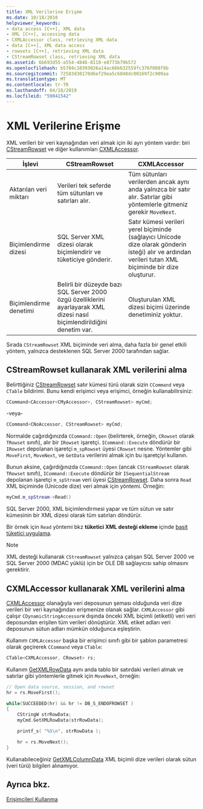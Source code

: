 ```yaml
---
title: XML Verilerine Erişme
ms.date: 10/18/2018
helpviewer_keywords:
- data access [C++], XML data
- XML [C++], accessing data
- CXMLAccessor class, retrieving XML data
- data [C++], XML data access
- rowsets [C++], retrieving XML data
- CStreamRowset class, retrieving XML data
ms.assetid: 6b693d55-a554-4846-8118-e8773b79b572
ms.openlocfilehash: b5704c10393026a14ac66b632559fc376f008f8b
ms.sourcegitcommit: 72583d30170d6ef29ea5c6848dc00169f2c909aa
ms.translationtype: MT
ms.contentlocale: tr-TR
ms.lasthandoff: 04/18/2019
ms.locfileid: "59041542"
---
```

# <a name="accessing-xml-data"></a>XML Verilerine Erişme

XML verileri bir veri kaynağından veri almak için iki ayrı yöntem vardır: biri [CStreamRowset](../../data/oledb/cstreamrowset-class.md) ve diğer kullanımları [CXMLAccessor](../../data/oledb/cxmlaccessor-class.md).

|İşlevi|CStreamRowset|CXMLAccessor|
|-------------------|-------------------|------------------|
|Aktarılan veri miktarı|Verileri tek seferde tüm sütunları ve satırları alır.|Tüm sütunları verilerden ancak aynı anda yalnızca bir satır alır. Satırlar gibi yöntemlerle gitmeniz gerekir `MoveNext`.|
|Biçimlendirme dizesi|SQL Server XML dizesi olarak biçimlendirir ve tüketiciye gönderir.|Satır kümesi verileri yerel biçiminde (sağlayıcı Unicode dize olarak gönderin isteği) alır ve ardından verileri tutan XML biçiminde bir dize oluşturur.|
|Biçimlendirme denetimi|Belirli bir düzeyde bazı SQL Server 2000 özgü özelliklerini ayarlayarak XML dizesi nasıl biçimlendirildiğini denetim var.|Oluşturulan XML dizesi biçimi üzerinde denetiminiz yoktur.|

Sırada `CStreamRowset` XML biçiminde veri alma, daha fazla bir genel etkili yöntem, yalnızca desteklenen SQL Server 2000 tarafından sağlar.

## <a name="retrieving-xml-data-using-cstreamrowset"></a>CStreamRowset kullanarak XML verilerini alma

Belirttiğiniz [CStreamRowset](../../data/oledb/cstreamrowset-class.md) satır kümesi türü olarak sizin `CCommand` veya `CTable` bildirimi. Bunu kendi erişimci veya erişimci, örneğin kullanabilirsiniz:

```cpp
CCommand<CAccessor<CMyAccessor>, CStreamRowset> myCmd;
```

-veya-

```cpp
CCommand<CNoAccessor, CStreamRowset> myCmd;
```

Normalde çağırdığınızda `CCommand::Open` (belirterek, örneğin, `CRowset` olarak `TRowset` sınıfı), alır bir `IRowset` işaretçi. `ICommand::Execute` döndürür bir `IRowset` depolanan işaretçi `m_spRowset` üyesi `CRowset` nesne. Yöntemler gibi `MoveFirst`, `MoveNext`, ve `GetData` verilerini almak için bu işaretçiyi kullanın.

Bunun aksine, çağırdığınızda `CCommand::Open` (ancak `CStreamRowset` olarak `TRowset` sınıfı), `ICommand::Execute` döndürür bir `ISequentialStream` depolanan işaretçi `m_spStream` veri üyesi [CStreamRowset](../../data/oledb/cstreamrowset-class.md). Daha sonra `Read` XML biçiminde (Unicode dize) veri almak için yöntemi. Örneğin:

```cpp
myCmd.m_spStream->Read()
```

SQL Server 2000, XML biçimlendirmesi yapar ve tüm sütun ve satır kümesinin bir XML dizesi olarak tüm satırları döndürür.

Bir örnek için `Read` yöntemi bkz **tüketici XML desteği ekleme** içinde [basit tüketici uygulama](../../data/oledb/implementing-a-simple-consumer.md).

> [!NOTE]
> XML desteği kullanarak `CStreamRowset` yalnızca çalışan SQL Server 2000 ve SQL Server 2000 (MDAC yüklü) için bir OLE DB sağlayıcısı sahip olmasını gerektirir.

## <a name="retrieving-xml-data-using-cxmlaccessor"></a>CXMLAccessor kullanarak XML verilerini alma

[CXMLAccessor](../../data/oledb/cxmlaccessor-class.md) olanağıyla veri deposunun şeması olduğunda veri dize verileri bir veri kaynağından erişmenize olanak sağlar. `CXMLAccessor` gibi çalışır `CDynamicStringAccessorW` dışında önceki XML biçimli (etiketli) veri veri deposundan erişilen tüm verileri dönüştürür. XML etiket adları veri deposunun sütun adları mümkün olduğunca eşleştirin.

Kullanım `CXMLAccessor` başka bir erişimci sınıfı gibi bir şablon parametresi olarak geçirerek `CCommand` veya `CTable`:

```cpp
CTable<CXMLAccessor, CRowset> rs;
```

Kullanım [GetXMLRowData](../../data/oledb/cxmlaccessor-getxmlrowdata.md) aynı anda tablo bir satırdaki verileri almak ve satırlar gibi yöntemlerle gitmek için `MoveNext`, örneğin:

```cpp
// Open data source, session, and rowset
hr = rs.MoveFirst();

while(SUCCEEDED(hr) && hr != DB_S_ENDOFROWSET )
{
    CStringW strRowData;
    myCmd.GetXMLRowData(strRowData);

    printf_s( "%S\n", strRowData );

    hr = rs.MoveNext();
}
```

Kullanabileceğiniz [GetXMLColumnData](../../data/oledb/cxmlaccessor-getxmlcolumndata.md) XML biçimli dize verileri olarak sütun (veri türü) bilgileri alınamıyor.

## <a name="see-also"></a>Ayrıca bkz.

[Erişimcileri Kullanma](../../data/oledb/using-accessors.md)